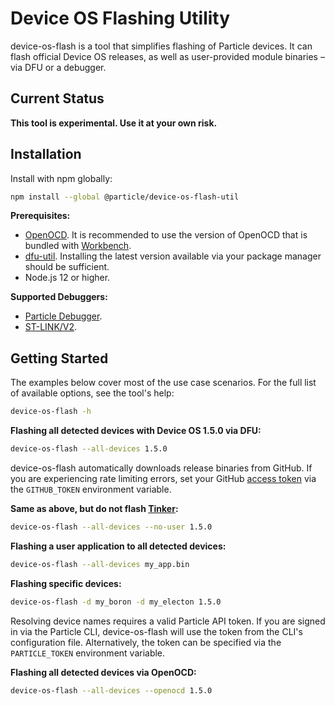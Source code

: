 # Device OS Flashing Utility

device-os-flash is a tool that simplifies flashing of Particle devices. It can flash official Device OS releases, as well as user-provided module binaries – via DFU or a debugger.

## Current Status

**This tool is experimental. Use it at your own risk.**

## Installation

Install with npm globally:

```sh
npm install --global @particle/device-os-flash-util
```

**Prerequisites:**

- [OpenOCD](http://openocd.org). It is recommended to use the version of OpenOCD that is bundled with [Workbench](https://www.particle.io/workbench).
- [dfu-util](http://dfu-util.sourceforge.net). Installing the latest version available via your package manager should be sufficient.
- Node.js 12 or higher.

**Supported Debuggers:**

- [Particle Debugger](https://store.particle.io/products/particle-debugger).
- [ST-LINK/V2](https://www.st.com/en/development-tools/st-link-v2.html).

## Getting Started

The examples below cover most of the use case scenarios. For the full list of available options, see the tool's help:

```sh
device-os-flash -h
```

**Flashing all detected devices with Device OS 1.5.0 via DFU:**

```sh
device-os-flash --all-devices 1.5.0
```

device-os-flash automatically downloads release binaries from GitHub. If you are experiencing rate limiting errors, set your GitHub [access token](https://help.github.com/en/github/authenticating-to-github/creating-a-personal-access-token-for-the-command-line) via the `GITHUB_TOKEN` environment variable.

**Same as above, but do not flash [Tinker](https://github.com/particle-iot/device-os/tree/develop/user/applications/tinker):**

```sh
device-os-flash --all-devices --no-user 1.5.0
```

**Flashing a user application to all detected devices:**

```sh
device-os-flash --all-devices my_app.bin
```

**Flashing specific devices:**

```sh
device-os-flash -d my_boron -d my_electon 1.5.0
```

Resolving device names requires a valid Particle API token. If you are signed in via the Particle CLI, device-os-flash will use the token from the CLI's configuration file. Alternatively, the token can be specified via the `PARTICLE_TOKEN` environment variable.

**Flashing all detected devices via OpenOCD:**

```sh
device-os-flash --all-devices --openocd 1.5.0
```
